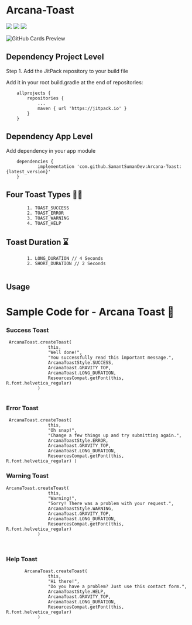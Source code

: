 # Arcana-Toast

<a href="https://opensource.org/licenses/Apache-2.0"><img src="https://img.shields.io/badge/License-Apache%202.0-blue.svg"/></a>
<a href='https://developer.android.com'><img src='http://img.shields.io/badge/platform-android-green.svg'/></a>
<a href='https://jitpack.io/#SamantSumanDev/Arcana-Toast'><img src='https://jitpack.io/v/SamantSumanDev/Arcana-Toast.svg'/></a>

![GitHub Cards Preview](https://github.com/SamantSumanDev/Arcana-Toast/blob/master/cover.png)



## Dependency Project Level

Step 1. Add the JitPack repository to your build file

Add it in your root build.gradle at the end of repositories:



```
	allprojects {
		repositories {
			...
			maven { url 'https://jitpack.io' }
		}
	}

```

## Dependency App Level

Add dependency in your app module

```
	dependencies {
	        implementation 'com.github.SamantSumanDev:Arcana-Toast:{latest_version}' 
	}

```

## Four Toast Types 🖐🏼
```
        1. TOAST_SUCCESS
        2. TOAST_ERROR
        3. TOAST_WARNING
        4. TOAST_HELP
```

## Toast Duration ⌛️ 
```
        1. LONG_DURATION // 4 Seconds
        2. SHORT_DURATION // 2 Seconds
       
```

## Usage 

# Sample Code for - Arcana Toast 🌟 

### Success Toast
```
 ArcanaToast.createToast(
                this,
                "Well done!",
                "You successfully read this important message.",
                ArcanaToastStyle.SUCCESS,
                ArcanaToast.GRAVITY_TOP,
                ArcanaToast.LONG_DURATION,
                ResourcesCompat.getFont(this, R.font.helvetica_regular)
            )
                
```

### Error Toast
```
 ArcanaToast.createToast(
                this,
                "Oh snap!",
                "Change a few things up and try submitting again.",
                ArcanaToastStyle.ERROR,
                ArcanaToast.GRAVITY_TOP,
                ArcanaToast.LONG_DURATION,
                ResourcesCompat.getFont(this, R.font.helvetica_regular) )
```
### Warning Toast
```
ArcanaToast.createToast(
                this,
                "Warning!",
                "Sorry! There was a problem with your request.",
                ArcanaToastStyle.WARNING,
                ArcanaToast.GRAVITY_TOP,
                ArcanaToast.LONG_DURATION,
                ResourcesCompat.getFont(this, R.font.helvetica_regular)
            )

        
```

### Help Toast
```
       ArcanaToast.createToast(
                this,
                "Hi there!",
                "Do you have a problem? Just use this contact form.",
                ArcanaToastStyle.HELP,
                ArcanaToast.GRAVITY_TOP,
                ArcanaToast.LONG_DURATION,
                ResourcesCompat.getFont(this, R.font.helvetica_regular)
            )

```


